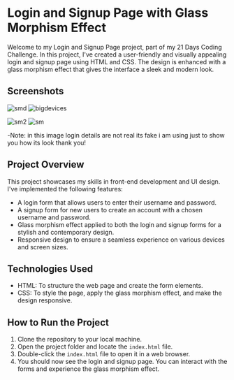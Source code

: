 # Login and Signup Page with Glass Morphism Effect

Welcome to my Login and Signup Page project, part of my 21 Days Coding Challenge. In this project, I've created a user-friendly and visually appealing login and signup page using HTML and CSS. The design is enhanced with a glass morphism effect that gives the interface a sleek and modern look.

## Screenshots

![smd](https://github.com/ShaikhShoeb61/21DayCodingChallenge/assets/109911913/395340ed-ae72-4cea-8988-f9ae46e2539b)
![bigdevices](https://github.com/ShaikhShoeb61/21DayCodingChallenge/assets/109911913/52fc2280-8a0e-42eb-a0b5-63e9a917250c)

![sm2](https://github.com/ShaikhShoeb61/21DayCodingChallenge/assets/109911913/296fdb92-a4b0-40c3-ae6c-bac419abc39f)
![sm](https://github.com/ShaikhShoeb61/21DayCodingChallenge/assets/109911913/862ee76a-eafb-4927-b297-a81a4a7b9318)

-Note: in this image login details are not real its fake i am using just to show you how its look thank you!

## Project Overview

This project showcases my skills in front-end development and UI design. I've implemented the following features:

- A login form that allows users to enter their username and password.
- A signup form for new users to create an account with a chosen username and password.
- Glass morphism effect applied to both the login and signup forms for a stylish and contemporary design.
- Responsive design to ensure a seamless experience on various devices and screen sizes.

## Technologies Used

- HTML: To structure the web page and create the form elements.
- CSS: To style the page, apply the glass morphism effect, and make the design responsive.

## How to Run the Project

1. Clone the repository to your local machine.
2. Open the project folder and locate the `index.html` file.
3. Double-click the `index.html` file to open it in a web browser.
4. You should now see the login and signup page. You can interact with the forms and experience the glass morphism effect.





